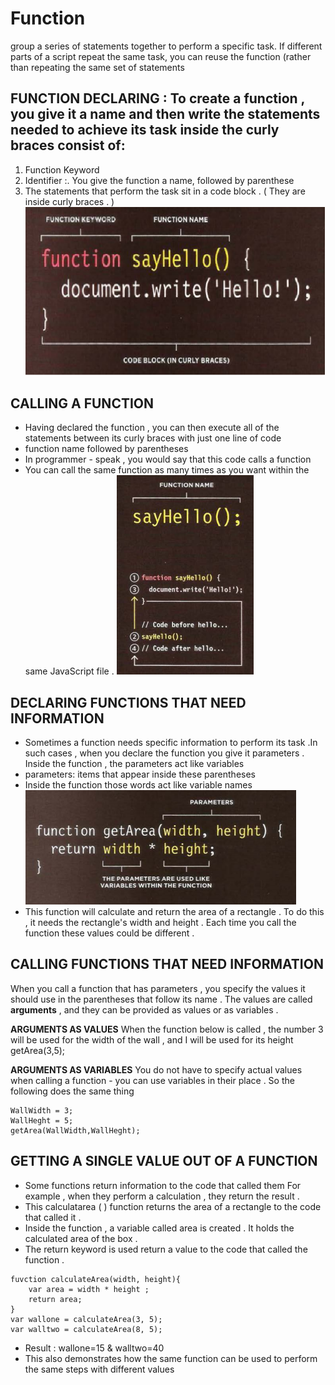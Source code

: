 # Function 
 group a series of statements together to perform a specific task. If different parts of a script repeat the same task, you can reuse the function (rather than repeating the same set of statements

## **FUNCTION DECLARING :** To create a function , you give it a name and then write the statements needed to achieve its task inside the curly braces consist of:
1. Function Keyword
2. Identifier :. You give the function a name, followed by parenthese
3. The statements that perform the task sit in a code block . ( They are inside curly braces . )
![chek out this cool pic ](image/6.png)

## CALLING A FUNCTION 
* Having declared the function , you can then execute all of the statements between its curly braces with just one line of code 
* function name followed by parentheses
* In programmer - speak , you would say that this code calls a function
*  You can call the same function as many times as you want within the same JavaScript file .
![chek out this cool pic ](image/8.png)
 ## DECLARING FUNCTIONS THAT NEED INFORMATION
 * Sometimes a function needs specific information to perform its task .In such cases , when you declare the function you give it parameters . Inside the function , the parameters act like variables 
 * parameters: items that appear inside these parentheses 
 * Inside the function those words act like variable names
![chek out this cool pic ](image/9.png)
 * This function will calculate and return the area of a rectangle . To do this , it needs the rectangle's width and height . Each time you call the function these values could be different .

 ## CALLING FUNCTIONS THAT NEED INFORMATION
 When you call a function that has parameters , you specify the values it should use in the parentheses that follow its name . The values are called **arguments** , and they can be provided as values or as variables .


 **ARGUMENTS AS VALUES** When the function below is called , the number 3 will be used for the width of the wall , and I will be used for its height
getArea(3,5);

**ARGUMENTS AS VARIABLES** You do not have to specify actual values when calling a function - you can use variables in their place . So the following does the same thing

```
WallWidth = 3;
WallHeght = 5;
getArea(WallWidth,WallHeght);
```

## GETTING A SINGLE VALUE OUT OF A FUNCTION
- Some functions return information to the code that called them For example , when they perform a calculation , they return the result .
- This calculatarea ( ) function returns the area of a rectangle to the code that called it .
- Inside the function , a variable called area is created . It holds the calculated area of the box . 
- The return keyword is used return a value to the code that called the function . 
```
fuvction calculateArea(width, height){
    var area = width * height ;
    return area;
}
var wallone = calculateArea(3, 5);
var walltwo = calculateArea(8, 5);
```
- Result : wallone=15 & walltwo=40
- This also demonstrates how the same function can be used to perform the same steps with different values
